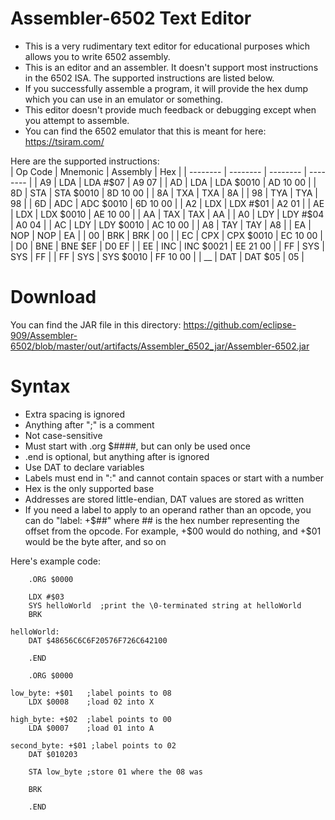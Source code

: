 # Assembler-6502 Text Editor
- This is a very rudimentary text editor for educational purposes which allows you to write 6502 assembly.  
- This is an editor and an assembler. It doesn't support most instructions in the 6502 ISA. The supported instructions are listed below.  
- If you successfully assemble a program, it will provide the hex dump which you can use in an emulator or something.  
- This editor doesn't provide much feedback or debugging except when you attempt to assemble.  
- You can find the 6502 emulator that this is meant for here: https://tsiram.com/  

Here are the supported instructions:  
| Op Code | Mnemonic | Assembly | Hex |
| -------- | -------- | -------- | -------- |
| A9 | LDA | LDA #$07 | A9 07 |
| AD | LDA | LDA $0010 | AD 10 00 |
| 8D | STA | STA $0010 | 8D 10 00 |
| 8A | TXA | TXA | 8A |
| 98 | TYA | TYA | 98 |
| 6D | ADC | ADC $0010 | 6D 10 00 |
| A2 | LDX | LDX #$01 | A2 01 |
| AE | LDX | LDX $0010 | AE 10 00 |
| AA | TAX | TAX | AA |
| A0 | LDY | LDY #$04 | A0 04 |
| AC | LDY | LDY $0010 | AC 10 00 |
| A8 | TAY | TAY | A8 |
| EA | NOP | NOP | EA |
| 00 | BRK | BRK | 00 |
| EC | CPX | CPX $0010 | EC 10 00 |
| D0 | BNE | BNE $EF | D0 EF |
| EE | INC | INC $0021 | EE 21 00 |
| FF | SYS | SYS | FF |
| FF | SYS | SYS $0010 | FF 10 00 |
| __ | DAT | DAT $05 | 05 |

# Download
You can find the JAR file in this directory: https://github.com/eclipse-909/Assembler-6502/blob/master/out/artifacts/Assembler_6502_jar/Assembler-6502.jar

# Syntax
- Extra spacing is ignored
- Anything after ";" is a comment
- Not case-sensitive
- Must start with .org $####, but can only be used once
- .end is optional, but anything after is ignored
- Use DAT to declare variables
- Labels must end in ":" and cannot contain spaces or start with a number
- Hex is the only supported base
- Addresses are stored little-endian, DAT values are stored as written
- If you need a label to apply to an operand rather than an opcode,
you can do "label: +$##" where ## is the hex number representing the offset from the opcode.
For example, +$00 would do nothing, and +$01 would be the byte after, and so on

Here's example code:
```Assembly
    .ORG $0000
    
    LDX #$03
    SYS helloWorld  ;print the \0-terminated string at helloWorld
    BRK
    
helloWorld:
    DAT $48656C6C6F20576F726C642100
    
    .END
```

```Assembly
    .ORG $0000

low_byte: +$01   ;label points to 08
    LDX $0008    ;load 02 into X

high_byte: +$02  ;label points to 00
    LDA $0007    ;load 01 into A

second_byte: +$01 ;label points to 02
    DAT $010203

    STA low_byte ;store 01 where the 08 was

    BRK

    .END
```
